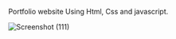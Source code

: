 Portfolio website Using Html, Css and javascript.

![Screenshot (111)](https://github.com/user-attachments/assets/d0a055a8-e14e-4e61-9dc7-3f94bf681234)
